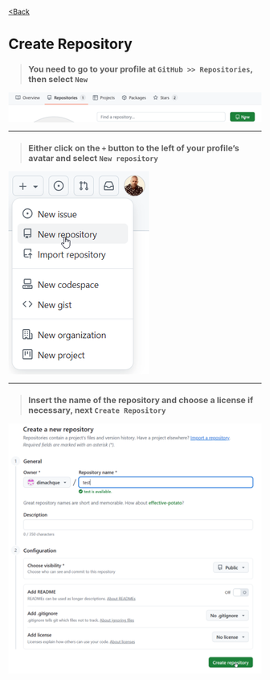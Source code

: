 [<Back](/readme.en_en.md)

# Create Repository

>### You need to go to your profile at `GitHub >> Repositories`, then select `New`

![](assets/1.%20Создаем%20репозиторий/1.png)

---

>### Either click on the `+` button to the left of your profile’s avatar and select `New repository`

![](/assets/1.%20Создаем%20репозиторий/2082.png)

---

>### Insert the name of the repository and choose a license if necessary, next `Create Repository`

![](/assets/1.%20Создаем%20репозиторий/2.png)